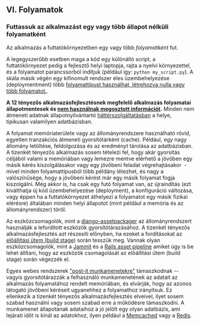## VI. Folyamatok
### Futtassuk az alkalmazást egy vagy több állapot nélküli folyamatként

Az alkalmazás a futtatókörnyezetben egy vagy több *folyamatként* fut.

A legegyszerűbb esetben maga a kód egy különálló script, a futtatókörnyezet pedig a fejlesztő helyi laptopja, rajta a nyelvi környezettel, és a folyamatot parancssorból indítjuk (például így: `python my_script.py`). A skála másik végén egy kifinomult rendszer éles üzembehelyezése (deploymentment) több [folyamattípust használhat, létrehozva nulla vagy több folyamatot.](./concurrency).

**A 12 tényezős alkalmazásfejlesztésnek megfelelő alkalmazás folyamatai állapotmentesek és [nem használnak megosztott információt](http://en.wikipedia.org/wiki/Shared_nothing_architecture).**  Minden nem átmeneti adatnak állapotnyilvántartó [háttérszolgáltatásban](./backing-services) a helye, tipikusan valamilyen adatbázisban.

A folyamat memóriaterülete vagy az állományrendszere használható rövid, egyetlen tranzakciós átmeneti gyorsítótárként (cache). Például, egy nagy állomány letöltése, feldolgozása és az eredményt tárolása az adatbázisban. A tizenkét tényezős alkalmazás sosem tételezi fel, hogy akár gyorsítás céljából valami a memóriában vagy lemezre mentve elérhető a jövöben egy másik kérés kiszolgálásakor vagy egy jövőbeni feladat végrehajtásakor  - mivel minden folyamattípusból több példány létezhet, és nagy a valószínűsége, hogy a jövőbeni kérést már egy másik folyamat fogja kiszolgálni. Még akkor is, ha csak egy futó folyamat van, az újraindítás (ezt kiválthatja új kód üzembehelyezése (deployment), a konfiguráció változása, vagy éppen ha a futtatókörnyezet áthelyezi a folyamatot egy másik fizikai elérésre) általában minden helyi állapotot (mint például a memória és az állományrendszer) töröl.

Az eszközcsomagolók, mint a [django-assetpackager](http://code.google.com/p/django-assetpackager/) az állományrendszert használják a lefordított eszközök gyorsítótárazásához. A tizenkét tényezős alkalmazásfejlesztés azt részesíti előnyben, 
ha ezeket a fordításokat az [előállítási ütem (build stage)](/build-release-run) során tesszük meg. Vannak olyan eszközcsomagolók, mint a [Jammit](http://documentcloud.github.com/jammit/) és a [Rails asset pipeline](http://ryanbigg.com/guides/asset_pipeline.html) amiket úgy is be lehet állítani, hogy az eszközök csomagolását az előállítási ütem (build stage) során végezzék el.

Egyes webes rendszerek ["post-it munkamenetekre"](http://en.wikipedia.org/wiki/Load_balancing_%28computing%29#Persistence) támaszkodnak -- vagyis gyorsítótárazzák a felhasználó munkamenetének az adatait az alkalmazás folyamatához rendelt memóriában, és elvárják, hogy az azonos látogató jövőbeni kéréseit ugyanehhez a folyamathoz irányítsuk. Ez ellenkezik a tizenkét tényezős alkalmazásfejlesztés elveivel, ilyet sosem szabad használni vagy sosem szabad erre a működésre támaszkodni. A munkamenet állapotának adataihoz a jó jelölt egy olyan adatbázis, ami lejárati időt is kínál az adatokhoz, ilyen például a [Memcached](http://memcached.org/) vagy a [Redis](http://redis.io/).
